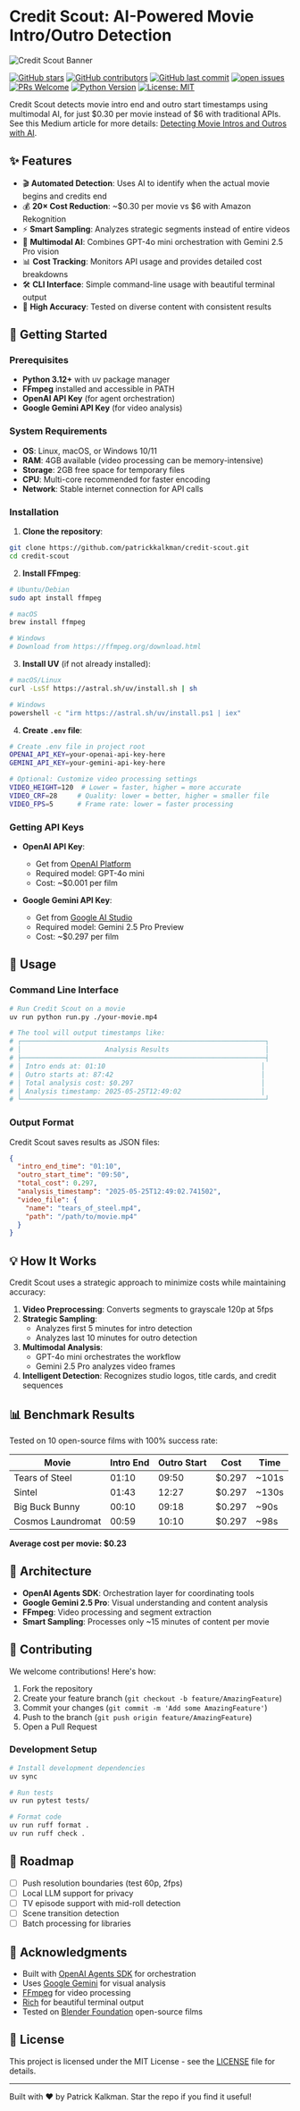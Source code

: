 # Credit Scout: AI-Powered Movie Intro/Outro Detection

![Credit Scout Banner](./cover.jpg)

[![GitHub stars](https://img.shields.io/github/stars/patrickkalkman/credit-scout)](https://github.com/PatrickKalkman/credit-scout/stargazers)
[![GitHub contributors](https://img.shields.io/github/contributors/patrickkalkman/credit-scout)](https://github.com/PatrickKalkman/credit-scout/graphs/contributors)
[![GitHub last commit](https://img.shields.io/github/last-commit/patrickkalkman/credit-scout)](https://github.com/PatrickKalkman/credit-scout)
[![open issues](https://img.shields.io/github/issues/patrickkalkman/credit-scout)](https://github.com/PatrickKalkman/credit-scout/issues)
[![PRs Welcome](https://img.shields.io/badge/PRs-welcome-brightgreen.svg?style=flat-square)](https://makeapullrequest.com)
[![Python Version](https://img.shields.io/badge/python-3.12%2B-blue)](https://www.python.org/downloads/)
[![License: MIT](https://img.shields.io/badge/License-MIT-yellow.svg)](https://opensource.org/licenses/MIT)

Credit Scout detects movie intro end and outro start timestamps using multimodal AI, for just $0.30 per movie instead of $6 with traditional APIs. See this Medium article for more details: [Detecting Movie Intros and Outros with AI](https://medium.com/ai-advances/skip-intro-at-scale-how-i-built-netflixs-missing-feature-for-0-30-per-movie-12ef196bc3d8).

## ✨ Features

- 🎬 **Automated Detection**: Uses AI to identify when the actual movie begins and credits end
- 💰 **20× Cost Reduction**: ~$0.30 per movie vs $6 with Amazon Rekognition
- ⚡ **Smart Sampling**: Analyzes strategic segments instead of entire videos
- 🤖 **Multimodal AI**: Combines GPT-4o mini orchestration with Gemini 2.5 Pro vision
- 📊 **Cost Tracking**: Monitors API usage and provides detailed cost breakdowns
- 🛠️ **CLI Interface**: Simple command-line usage with beautiful terminal output
- 🎯 **High Accuracy**: Tested on diverse content with consistent results

## 🚀 Getting Started

### Prerequisites

- **Python 3.12+** with uv package manager
- **FFmpeg** installed and accessible in PATH
- **OpenAI API Key** (for agent orchestration)
- **Google Gemini API Key** (for video analysis)

### System Requirements

- **OS**: Linux, macOS, or Windows 10/11
- **RAM**: 4GB available (video processing can be memory-intensive)
- **Storage**: 2GB free space for temporary files
- **CPU**: Multi-core recommended for faster encoding
- **Network**: Stable internet connection for API calls

### Installation

1. **Clone the repository**:
```bash
git clone https://github.com/patrickkalkman/credit-scout.git
cd credit-scout
```

2. **Install FFmpeg**:
```bash
# Ubuntu/Debian
sudo apt install ffmpeg

# macOS
brew install ffmpeg

# Windows
# Download from https://ffmpeg.org/download.html
```

3. **Install UV** (if not already installed):
```bash
# macOS/Linux
curl -LsSf https://astral.sh/uv/install.sh | sh

# Windows
powershell -c "irm https://astral.sh/uv/install.ps1 | iex"
```

4. **Create `.env` file**:
```bash
# Create .env file in project root
OPENAI_API_KEY=your-openai-api-key-here
GEMINI_API_KEY=your-gemini-api-key-here

# Optional: Customize video processing settings
VIDEO_HEIGHT=120  # Lower = faster, higher = more accurate
VIDEO_CRF=28     # Quality: lower = better, higher = smaller file
VIDEO_FPS=5      # Frame rate: lower = faster processing
```

### Getting API Keys

- **OpenAI API Key**: 
  - Get from [OpenAI Platform](https://platform.openai.com/api-keys)
  - Required model: GPT-4o mini
  - Cost: ~$0.001 per film

- **Google Gemini API Key**: 
  - Get from [Google AI Studio](https://aistudio.google.com/app/apikey)
  - Required model: Gemini 2.5 Pro Preview
  - Cost: ~$0.297 per film

## 🔧 Usage

### Command Line Interface

```bash
# Run Credit Scout on a movie
uv run python run.py ./your-movie.mp4

# The tool will output timestamps like:
# ┌─────────────────────────────────────────────────────────────┐
# │                     Analysis Results                        │
# ├─────────────────────────────────────────────────────────────┤
# │ Intro ends at: 01:10                                       │
# │ Outro starts at: 87:42                                     │
# │ Total analysis cost: $0.297                                │
# │ Analysis timestamp: 2025-05-25T12:49:02                    │
# └─────────────────────────────────────────────────────────────┘
```

### Output Format

Credit Scout saves results as JSON files:

```json
{
  "intro_end_time": "01:10",
  "outro_start_time": "09:50",
  "total_cost": 0.297,
  "analysis_timestamp": "2025-05-25T12:49:02.741502",
  "video_file": {
    "name": "tears_of_steel.mp4",
    "path": "/path/to/movie.mp4"
  }
}
```

## 💡 How It Works

Credit Scout uses a strategic approach to minimize costs while maintaining accuracy:

1. **Video Preprocessing**: Converts segments to grayscale 120p at 5fps
2. **Strategic Sampling**: 
   - Analyzes first 5 minutes for intro detection
   - Analyzes last 10 minutes for outro detection
3. **Multimodal Analysis**: 
   - GPT-4o mini orchestrates the workflow
   - Gemini 2.5 Pro analyzes video frames
4. **Intelligent Detection**: Recognizes studio logos, title cards, and credit sequences

## 📊 Benchmark Results

Tested on 10 open-source films with 100% success rate:

| Movie | Intro End | Outro Start | Cost | Time |
|-------|-----------|-------------|------|------|
| Tears of Steel | 01:10 | 09:50 | $0.297 | ~101s |
| Sintel | 01:43 | 12:27 | $0.297 | ~130s |
| Big Buck Bunny | 00:10 | 09:18 | $0.297 | ~90s |
| Cosmos Laundromat | 00:59 | 10:10 | $0.297 | ~98s |

**Average cost per movie: $0.23**
## 🔌 Architecture

- **OpenAI Agents SDK**: Orchestration layer for coordinating tools
- **Google Gemini 2.5 Pro**: Visual understanding and content analysis
- **FFmpeg**: Video processing and segment extraction
- **Smart Sampling**: Processes only ~15 minutes of content per movie

## 🤝 Contributing

We welcome contributions! Here's how:

1. Fork the repository
2. Create your feature branch (`git checkout -b feature/AmazingFeature`)
3. Commit your changes (`git commit -m 'Add some AmazingFeature'`)
4. Push to the branch (`git push origin feature/AmazingFeature`)
5. Open a Pull Request

### Development Setup

```bash
# Install development dependencies
uv sync

# Run tests
uv run pytest tests/

# Format code
uv run ruff format .
uv run ruff check .
```

## 📝 Roadmap

- [ ] Push resolution boundaries (test 60p, 2fps)
- [ ] Local LLM support for privacy
- [ ] TV episode support with mid-roll detection
- [ ] Scene transition detection
- [ ] Batch processing for libraries

## 🙏 Acknowledgments

- Built with [OpenAI Agents SDK](https://github.com/openai/openai-python) for orchestration
- Uses [Google Gemini](https://ai.google.dev/) for visual analysis
- [FFmpeg](https://ffmpeg.org/) for video processing
- [Rich](https://github.com/Textualize/rich) for beautiful terminal output
- Tested on [Blender Foundation](https://studio.blender.org/) open-source films

## 📄 License

This project is licensed under the MIT License - see the [LICENSE](LICENSE) file for details.

---

Built with ❤️ by Patrick Kalkman. Star the repo if you find it useful!